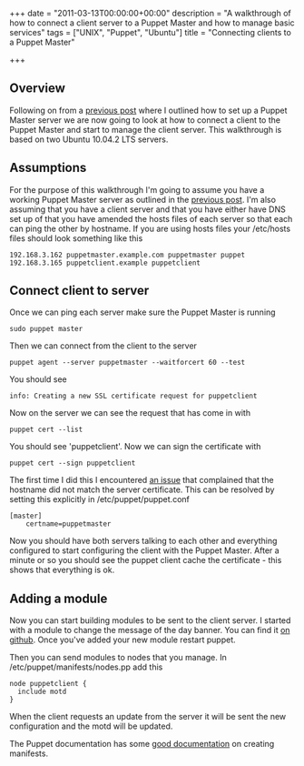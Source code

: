 +++
date = "2011-03-13T00:00:00+00:00"
description = "A walkthrough of how to connect a client server to a Puppet Master and how to manage basic services"
tags = ["UNIX", "Puppet", "Ubuntu"]
title = "Connecting clients to a Puppet Master"

+++

## Overview

Following on from a [previous post][1] where I outlined how to set up a Puppet Master server we are now going to look at how to connect a client to the Puppet Master and start to manage the client server. This walkthrough is based on two Ubuntu 10.04.2 LTS servers. 

## Assumptions

For the purpose of this walkthrough I'm going to assume you have a working Puppet Master server as outlined in the [previous post][1]. I'm also assuming that you have a client server and that you have either have DNS set up of that you have amended the hosts files of each server so that each can ping the other by hostname. If you are using hosts files your /etc/hosts files should look something like this 

    192.168.3.162 puppetmaster.example.com puppetmaster puppet
    192.168.3.165 puppetclient.example puppetclient

## Connect client to server

Once we can ping each server make sure the Puppet Master is running

    sudo puppet master

Then we can connect from the client to the server

    puppet agent --server puppetmaster --waitforcert 60 --test

You should see 

    info: Creating a new SSL certificate request for puppetclient

Now on the server we can see the request that has come in with

    puppet cert --list

You should see 'puppetclient'. Now we can sign the certificate with

    puppet cert --sign puppetclient

The first time I did this I encountered [an issue][2] that complained that the hostname did not match the server certificate. This can be resolved by setting this explicitly in /etc/puppet/puppet.conf

    [master]
        certname=puppetmaster

Now you should have both servers talking to each other and everything configured to start configuring the client with the Puppet Master. After a minute or so you should see the puppet client cache the certificate - this shows that everything is ok. 

## Adding a module

Now you can start building modules to be sent to the client server. I started with a module to change the message of the day banner. You can find it [on github][3]. Once you've added your new module restart puppet.

Then you can send modules to nodes that you manage. In /etc/puppet/manifests/nodes.pp add this

    node puppetclient {
      include motd
    }

When the client requests an update from the server it will be sent the new configuration and the motd will be updated. 

The Puppet documentation has some [good documentation][4] on creating manifests.

[1]: /setting-up-puppet-on-ubuntu-10-04/
[2]: http://projects.puppetlabs.com/projects/puppet/wiki/Ruby_Ssl_2007_006
[3]: https://github.com/shapeshed/puppet-master/tree/master/modules/motd
[4]: http://docs.puppetlabs.com/learning/manifests.html
